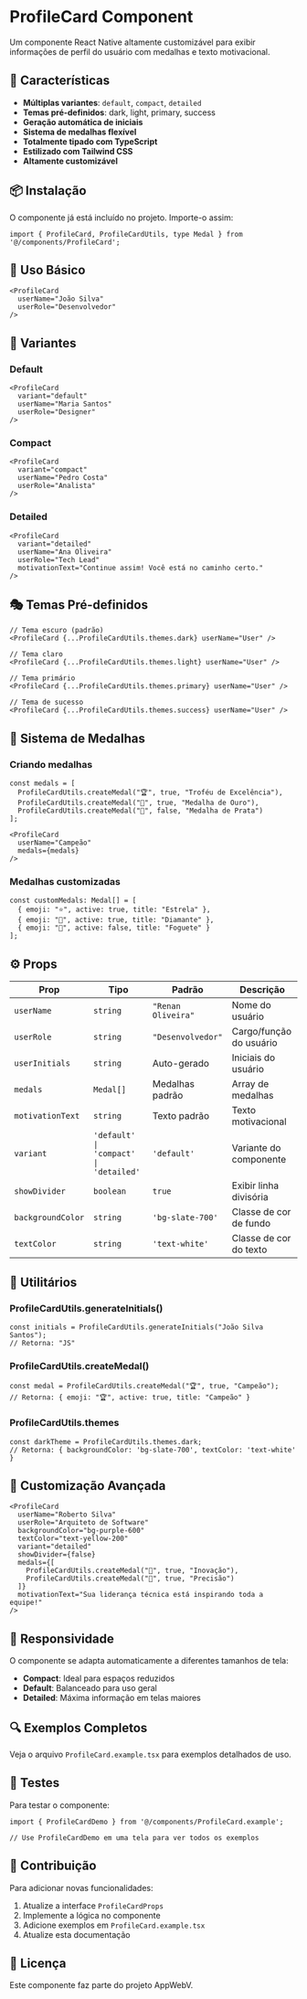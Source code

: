 # ProfileCard Component

Um componente React Native altamente customizável para exibir informações de perfil do usuário com medalhas e texto motivacional.

## 🚀 Características

- **Múltiplas variantes**: `default`, `compact`, `detailed`
- **Temas pré-definidos**: dark, light, primary, success
- **Geração automática de iniciais**
- **Sistema de medalhas flexível**
- **Totalmente tipado com TypeScript**
- **Estilizado com Tailwind CSS**
- **Altamente customizável**

## 📦 Instalação

O componente já está incluído no projeto. Importe-o assim:

```tsx
import { ProfileCard, ProfileCardUtils, type Medal } from '@/components/ProfileCard';
```

## 🎯 Uso Básico

```tsx
<ProfileCard 
  userName="João Silva"
  userRole="Desenvolvedor"
/>
```

## 🎨 Variantes

### Default
```tsx
<ProfileCard 
  variant="default"
  userName="Maria Santos"
  userRole="Designer"
/>
```

### Compact
```tsx
<ProfileCard 
  variant="compact"
  userName="Pedro Costa"
  userRole="Analista"
/>
```

### Detailed
```tsx
<ProfileCard 
  variant="detailed"
  userName="Ana Oliveira"
  userRole="Tech Lead"
  motivationText="Continue assim! Você está no caminho certo."
/>
```

## 🎭 Temas Pré-definidos

```tsx
// Tema escuro (padrão)
<ProfileCard {...ProfileCardUtils.themes.dark} userName="User" />

// Tema claro
<ProfileCard {...ProfileCardUtils.themes.light} userName="User" />

// Tema primário
<ProfileCard {...ProfileCardUtils.themes.primary} userName="User" />

// Tema de sucesso
<ProfileCard {...ProfileCardUtils.themes.success} userName="User" />
```

## 🏅 Sistema de Medalhas

### Criando medalhas
```tsx
const medals = [
  ProfileCardUtils.createMedal("🏆", true, "Troféu de Excelência"),
  ProfileCardUtils.createMedal("🥇", true, "Medalha de Ouro"),
  ProfileCardUtils.createMedal("🥈", false, "Medalha de Prata")
];

<ProfileCard 
  userName="Campeão"
  medals={medals}
/>
```

### Medalhas customizadas
```tsx
const customMedals: Medal[] = [
  { emoji: "⭐", active: true, title: "Estrela" },
  { emoji: "💎", active: true, title: "Diamante" },
  { emoji: "🚀", active: false, title: "Foguete" }
];
```

## ⚙️ Props

| Prop | Tipo | Padrão | Descrição |
|------|------|--------|----------|
| `userName` | `string` | `"Renan Oliveira"` | Nome do usuário |
| `userRole` | `string` | `"Desenvolvedor"` | Cargo/função do usuário |
| `userInitials` | `string` | Auto-gerado | Iniciais do usuário |
| `medals` | `Medal[]` | Medalhas padrão | Array de medalhas |
| `motivationText` | `string` | Texto padrão | Texto motivacional |
| `variant` | `'default' \| 'compact' \| 'detailed'` | `'default'` | Variante do componente |
| `showDivider` | `boolean` | `true` | Exibir linha divisória |
| `backgroundColor` | `string` | `'bg-slate-700'` | Classe de cor de fundo |
| `textColor` | `string` | `'text-white'` | Classe de cor do texto |

## 🔧 Utilitários

### ProfileCardUtils.generateInitials()
```tsx
const initials = ProfileCardUtils.generateInitials("João Silva Santos");
// Retorna: "JS"
```

### ProfileCardUtils.createMedal()
```tsx
const medal = ProfileCardUtils.createMedal("🏆", true, "Campeão");
// Retorna: { emoji: "🏆", active: true, title: "Campeão" }
```

### ProfileCardUtils.themes
```tsx
const darkTheme = ProfileCardUtils.themes.dark;
// Retorna: { backgroundColor: 'bg-slate-700', textColor: 'text-white' }
```

## 🎨 Customização Avançada

```tsx
<ProfileCard 
  userName="Roberto Silva"
  userRole="Arquiteto de Software"
  backgroundColor="bg-purple-600"
  textColor="text-yellow-200"
  variant="detailed"
  showDivider={false}
  medals={[
    ProfileCardUtils.createMedal("🚀", true, "Inovação"),
    ProfileCardUtils.createMedal("🎯", true, "Precisão")
  ]}
  motivationText="Sua liderança técnica está inspirando toda a equipe!"
/>
```

## 📱 Responsividade

O componente se adapta automaticamente a diferentes tamanhos de tela:

- **Compact**: Ideal para espaços reduzidos
- **Default**: Balanceado para uso geral
- **Detailed**: Máxima informação em telas maiores

## 🔍 Exemplos Completos

Veja o arquivo `ProfileCard.example.tsx` para exemplos detalhados de uso.

## 🧪 Testes

Para testar o componente:

```tsx
import { ProfileCardDemo } from '@/components/ProfileCard.example';

// Use ProfileCardDemo em uma tela para ver todos os exemplos
```

## 🤝 Contribuição

Para adicionar novas funcionalidades:

1. Atualize a interface `ProfileCardProps`
2. Implemente a lógica no componente
3. Adicione exemplos em `ProfileCard.example.tsx`
4. Atualize esta documentação

## 📄 Licença

Este componente faz parte do projeto AppWebV.